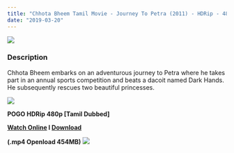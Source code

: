 ```yaml
---
title: "Chhota Bheem Tamil Movie - Journey To Petra (2011) - HDRip - 480p - x264 - 450MB"
date: "2019-03-20"
---
```


[![](https://2.bp.blogspot.com/-g-LTXCYs9Hg/XJHD20tQIfI/AAAAAAAAAQc/oh0EvehxcOAqe4LY4-viD-x-Tdejys3mwCLcBGAs/s1600/hqdefault.jpg)](https://2.bp.blogspot.com/-g-LTXCYs9Hg/XJHD20tQIfI/AAAAAAAAAQc/oh0EvehxcOAqe4LY4-viD-x-Tdejys3mwCLcBGAs/s1600/hqdefault.jpg)

### Description

Chhota Bheem embarks on an adventurous journey to Petra where he takes part in an annual sports competition and beats a dacoit named Dark Hands. He subsequently rescues two beautiful princesses.

[![](https://2.bp.blogspot.com/-fai1ZuUwnbA/XIjy2aT4irI/AAAAAAAAANw/WFW0YRK47_8GLAt3pPBSzBk0GJA6Mk5fgCPcBGAYYCw/s1600/torrborder.gif)](https://2.bp.blogspot.com/-fai1ZuUwnbA/XIjy2aT4irI/AAAAAAAAANw/WFW0YRK47_8GLAt3pPBSzBk0GJA6Mk5fgCPcBGAYYCw/s1600/torrborder.gif)

**POGO HDRip 480p \[Tamil Dubbed\]**

**[Watch Online](https://toonnetworktamilvideos.blogspot.com/p/chhota-bheem-tamil-movie-journey-to.html) I [Download](https://openload.co/embed/p5RFqWtNwyc/)**

**(.mp4 Openload 454MB)** ![](https://2.bp.blogspot.com/-fai1ZuUwnbA/XIjy2aT4irI/AAAAAAAAANw/WFW0YRK47_8GLAt3pPBSzBk0GJA6Mk5fgCPcBGAYYCw/s1600/torrborder.gif)
